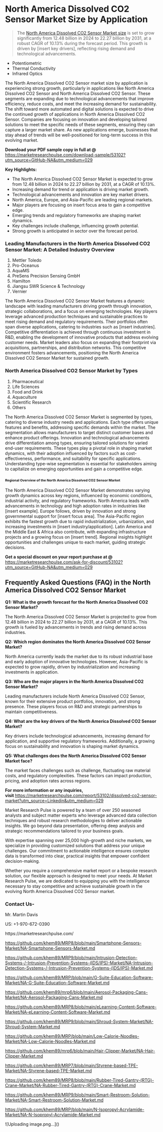 <h1>North America Dissolved CO2 Sensor Market&nbsp;Size by Application</h1><blockquote><p>The <a href="https://marketresearchpulse.com/download-sample/53102?utm_source=GitHub-NA&amp;utm_medium=029">North America Dissolved CO2 Sensor Market size</a> is set to grow significantly from 12.48 billion in 2024 to 22.27 billion by 2031, at a robust CAGR of 10.13% during the forecast period. This growth is driven by [insert key drivers], reflecting rising demand and technological advancements.</p></blockquote><ul><li>Potentiometric<li> Thermal Conductivity<li> Infrared Optics</li></ul><p>The North America Dissolved CO2 Sensor market size by application is experiencing strong growth, particularly in applications like North America Dissolved CO2 Sensor and North America Dissolved CO2 Sensor. These segments are expanding due to technological advancements that improve efficiency, reduce costs, and meet the increasing demand for sustainability. The shift toward more automated and digital solutions is expected to drive the continued growth of applications in North America Dissolved CO2 Sensor. Companies are focusing on innovation and developing tailored solutions to meet the specific needs of these segments, ensuring they can capture a larger market share. As new applications emerge, businesses that stay ahead of trends will be well-positioned for long-term success in this evolving market.</p><p><strong>Download your PDF sample copy in full at @ </strong><a href="https://marketresearchpulse.com/download-sample/53102?utm_source=GitHub-NA&amp;utm_medium=029">https://marketresearchpulse.com/download-sample/53102?utm_source=GitHub-NA&amp;utm_medium=029</a></p><p><strong>Key Highlights: </strong></p><ul><li>The North America Dissolved CO2 Sensor Market is expected to grow from 12.48 billion in 2024 to 22.27 billion by 2031, at a CAGR of 10.13%.</li><li>Increasing demand for trend or application is driving market growth.</li><li>Technological advancements and innovation are key market drivers.</li><li>North America, Europe, and Asia-Pacific are leading regional markets.</li><li>Major players are focusing on insert focus area to gain a competitive edge.</li><li>Emerging trends and regulatory frameworks are shaping market dynamics.</li><li>Key challenges include challenge, influencing growth potential.</li><li>Strong growth is anticipated in sector over the forecast period.</li></ul><h3>Leading Manufacturers in the North America Dissolved CO2 Sensor Market: A Detailed Industry Overview</h3><ol><li>Mettler Toledo</li><li>Pro-Oceanus</li><li>AquaMS</li><li>PreSens Precision Sensing GmbH</li><li>Hamilton</li><li>Jiangsu SWR Science & Technology</li><li>Vernier</li></ol><div class="flex max-w-full flex-col flex-grow"><div class="min-h-8 text-message flex w-full flex-col items-end gap-2 whitespace-normal break-words [.text-message+&amp;]:mt-5" dir="auto" data-message-author-role="assistant" data-message-id="fd8432e4-4910-450d-b182-61b7bfb0a01f" data-message-model-slug="gpt-4o"><div class="flex w-full flex-col gap-1 empty:hidden first:pt-[3px]"><div class="markdown prose w-full break-words dark:prose-invert light"><p>The North America Dissolved CO2 Sensor Market features a dynamic landscape with leading manufacturers driving growth through innovation, strategic collaborations, and a focus on emerging technologies. Key players leverage advanced production techniques and sustainable practices to meet rising demand and regulatory requirements. Their portfolios often span diverse applications, catering to industries such as [insert industries]. Competitive differentiation is achieved through continuous investment in R&amp;D, enabling the development of innovative products that address evolving customer needs. Market leaders also focus on expanding their footprint via acquisitions, partnerships, and distribution networks. This competitive environment fosters advancements, positioning the North America Dissolved CO2 Sensor Market for sustained growth.</p></div></div></div></div><h3>North America Dissolved CO2 Sensor Market by Types</h3><ol><li>Pharmaceutical<li> Life Sciences<li> Food and Drink<li> Aquaculture<li> Scientific Research<li> Others</li></ol><div class="flex max-w-full flex-col flex-grow"><div class="min-h-8 text-message flex w-full flex-col items-end gap-2 whitespace-normal break-words [.text-message+&amp;]:mt-5" dir="auto" data-message-author-role="assistant" data-message-id="084470be-0bb7-4664-bddf-5156b4f41249" data-message-model-slug="gpt-4o-mini"><div class="flex w-full flex-col gap-1 empty:hidden first:pt-[3px]"><div class="markdown prose w-full break-words dark:prose-invert light"><p>The North America Dissolved CO2 Sensor Market is segmented by types, catering to diverse industry needs and applications. Each type offers unique features and benefits, addressing specific demands within the market. The segmentation allows manufacturers to target distinct customer bases and enhance product offerings. Innovation and technological advancements drive differentiation among types, ensuring tailored solutions for varied end-user requirements. These types play a pivotal role in shaping market dynamics, with their adoption influenced by factors such as cost-effectiveness, performance, and suitability for specific applications. Understanding type-wise segmentation is essential for stakeholders aiming to capitalize on emerging opportunities and gain a competitive edge.</p></div></div></div></div><h3><span style="font-size: 11px;">Regional Overview of the North America Dissolved CO2 Sensor Market</span></h3><div class="flex max-w-full flex-col flex-grow"><div class="min-h-8 text-message flex w-full flex-col items-end gap-2 whitespace-normal break-words [.text-message+&amp;]:mt-5" dir="auto" data-message-author-role="assistant" data-message-id="e9038762-ce64-4e30-91c9-9bd413514231" data-message-model-slug="gpt-4o-mini"><div class="flex w-full flex-col gap-1 empty:hidden first:pt-[3px]"><div class="markdown prose w-full break-words dark:prose-invert light"><p>The North America Dissolved CO2 Sensor Market demonstrates varying growth dynamics across key regions, influenced by economic conditions, industrial activity, and regulatory frameworks. North America leads with advancements in technology and high adoption rates in industries like [insert example]. Europe follows, driven by innovation and strong governmental support for [insert focus area]. The Asia-Pacific region exhibits the fastest growth due to rapid industrialization, urbanization, and increasing investments in [insert industry/application]. Latin America and the Middle East &amp; Africa also contribute, with expanding infrastructure projects and a growing focus on [insert trend]. Regional insights highlight opportunities and challenges unique to each market, guiding strategic decisions.</p></div></div></div></div><p><strong>Get a special discount on your report purchase at @ </strong><a href="https://marketresearchpulse.com/ask-for-discount/53102?utm_source=GitHub-NA&amp;utm_medium=029">https://marketresearchpulse.com/ask-for-discount/53102?utm_source=GitHub-NA&amp;utm_medium=029</a></p><h2>Frequently Asked Questions (FAQ) in the North America Dissolved CO2 Sensor Market</h2><p><strong>Q1: What is the growth forecast for the North America Dissolved CO2 Sensor Market?</strong></p><p>The North America Dissolved CO2 Sensor Market is projected to grow from 12.48 billion in 2024 to 22.27 billion by 2031, at a CAGR of 10.13%. This growth is fueled by advancements in trends and rising demand across industries.</p><p><strong>Q2: Which region dominates the North America Dissolved CO2 Sensor Market?</strong></p><p>North America currently leads the market due to its robust industrial base and early adoption of innovative technologies. However, Asia-Pacific is expected to grow rapidly, driven by industrialization and increasing investments in application.</p><p><strong>Q3: Who are the major players in the North America Dissolved CO2 Sensor Market?</strong></p><p>Leading manufacturers include North America Dissolved CO2 Sensor, known for their extensive product portfolios, innovation, and strong presence. These players focus on R&amp;D and strategic partnerships to maintain competitiveness.</p><p><strong>Q4: What are the key drivers of the North America Dissolved CO2 Sensor Market?</strong></p><p>Key drivers include technological advancements, increasing demand for application, and supportive regulatory frameworks. Additionally, a growing focus on sustainability and innovation is shaping market dynamics.</p><p><strong>Q5: What challenges does the North America Dissolved CO2 Sensor Market face?</strong></p><p>The market faces challenges such as challenge, fluctuating raw material costs, and regulatory complexities. These factors can impact production, pricing, and adoption rates across regions.</p><p><strong>For more information or any inquiries, visit&nbsp;</strong><a href="https://marketresearchpulse.com/report/53102/dissolved-co2-sensor-market?utm_source=Linkedin&utm_medium=029">https://marketresearchpulse.com/report/53102/dissolved-co2-sensor-market?utm_source=Linkedin&utm_medium=029</a></p><p>Market Research Pulse is powered by a team of over 250 seasoned analysts and subject matter experts who leverage advanced data collection techniques and robust research methodologies to deliver actionable insights. We go beyond data presentation, offering deep analysis and strategic recommendations tailored to your business goals.</p><p>With expertise spanning over 25,000 high-growth and niche markets, we specialize in providing customized solutions that address your unique challenges. Our commitment to actionable intelligence ensures complex data is transformed into clear, practical insights that empower confident decision-making.</p><p>Whether you require a comprehensive market report or a bespoke research solution, our flexible approach is designed to meet your needs. At Market Research Pulse, we are dedicated to equipping you with the intelligence necessary to stay competitive and achieve sustainable growth in the evolving North America Dissolved CO2 Sensor market.</p><h3><strong>Contact Us-</strong></h3><p>Mr. Martin Davis</p><p>US: +1-970-672-0390</p><p>https://marketresearchpulse.com/</p><p><a href="https://github.com/khem89/MRP8/blob/main/Smartphone-Sensors-Market/NA-Smartphone-Sensors-Market.md">https://github.com/khem89/MRP8/blob/main/Smartphone-Sensors-Market/NA-Smartphone-Sensors-Market.md</a></p><p><a href="https://github.com/khem89/MRP9/blob/main/Intrusion-Detection-Systems-/-Intrusion-Prevention-Systems-(IDS/IPS)-Market/NA-Intrusion-Detection-Systems-/-Intrusion-Prevention-Systems-(IDS/IPS)-Market.md">https://github.com/khem89/MRP9/blob/main/Intrusion-Detection-Systems-/-Intrusion-Prevention-Systems-(IDS/IPS)-Market/NA-Intrusion-Detection-Systems-/-Intrusion-Prevention-Systems-(IDS/IPS)-Market.md</a></p><p><a href="https://github.com/khem89/MRP/blob/main/G-Suite-Education-Software-Market/NA-G-Suite-Education-Software-Market.md">https://github.com/khem89/MRP/blob/main/G-Suite-Education-Software-Market/NA-G-Suite-Education-Software-Market.md</a></p><p><a href="https://github.com/khem89/mrp6/blob/main/Aerosol-Packaging-Cans-Market/NA-Aerosol-Packaging-Cans-Market.md">https://github.com/khem89/mrp6/blob/main/Aerosol-Packaging-Cans-Market/NA-Aerosol-Packaging-Cans-Market.md</a></p><p><a href="https://github.com/khem89/MRP8/blob/main/eLearning-Content-Software-Market/NA-eLearning-Content-Software-Market.md">https://github.com/khem89/MRP8/blob/main/eLearning-Content-Software-Market/NA-eLearning-Content-Software-Market.md</a></p><p><a href="https://github.com/khem89/MRP9/blob/main/Shroud-System-Market/NA-Shroud-System-Market.md">https://github.com/khem89/MRP9/blob/main/Shroud-System-Market/NA-Shroud-System-Market.md</a></p><p><a href="https://github.com/khem89/MRP/blob/main/Low-Calorie-Noodles-Market/NA-Low-Calorie-Noodles-Market.md">https://github.com/khem89/MRP/blob/main/Low-Calorie-Noodles-Market/NA-Low-Calorie-Noodles-Market.md</a></p><p><a href="https://github.com/khem89/mrp6/blob/main/Hair-Clipper-Market/NA-Hair-Clipper-Market.md">https://github.com/khem89/mrp6/blob/main/Hair-Clipper-Market/NA-Hair-Clipper-Market.md</a></p><p><a href="https://github.com/khem89/MRP7/blob/main/Styrene-based-TPE-Market/NA-Styrene-based-TPE-Market.md">https://github.com/khem89/MRP7/blob/main/Styrene-based-TPE-Market/NA-Styrene-based-TPE-Market.md</a></p><p><a href="https://github.com/khem89/MRP8/blob/main/Rubber-Tired-Gantry-(RTG)-Crane-Market/NA-Rubber-Tired-Gantry-(RTG)-Crane-Market.md">https://github.com/khem89/MRP8/blob/main/Rubber-Tired-Gantry-(RTG)-Crane-Market/NA-Rubber-Tired-Gantry-(RTG)-Crane-Market.md</a></p><p><a href="https://github.com/khem89/MRP9/blob/main/Smart-Restroom-Solution-Market/NA-Smart-Restroom-Solution-Market.md">https://github.com/khem89/MRP9/blob/main/Smart-Restroom-Solution-Market/NA-Smart-Restroom-Solution-Market.md</a></p><p><a href="https://github.com/khem89/MRP/blob/main/N-Isopropyl-Acrylamide-Market/NA-N-Isopropyl-Acrylamide-Market.md">https://github.com/khem89/MRP/blob/main/N-Isopropyl-Acrylamide-Market/NA-N-Isopropyl-Acrylamide-Market.md</a></p>
![Uploading image.png…]()
